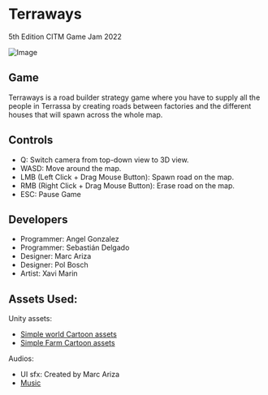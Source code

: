# Terraways

5th Edition CITM Game Jam 2022

![Image](https://i.ibb.co/9vxs4yG/cover.png)

## Game

Terraways is a road builder strategy game where you have to supply all the people in Terrassa by creating roads between factories and the different houses that will spawn across the whole map.

## Controls

- Q: Switch camera from top-down view to 3D view.
- WASD: Move around the map.
- LMB (Left Click + Drag Mouse Button): Spawn road on the map.
- RMB (Right Click + Drag Mouse Button): Erase road on the map.
- ESC: Pause Game

## Developers

- Programmer: Angel Gonzalez
- Programmer: Sebastián Delgado
- Designer: Marc Ariza
- Designer: Pol Bosch
- Artist: Xavi Marin

## Assets Used:

Unity assets:

- [Simple world Cartoon assets](https://assetstore.unity.com/packages/3d/environments/urban/simple-town-cartoon-assets-43500)
- [Simple Farm Cartoon assets](https://assetstore.unity.com/packages/3d/environments/industrial/simple-farm-cartoon-assets-47003)

Audios:

- UI sfx: Created by Marc Ariza
- [Music](https://pixabay.com/music/search/mood/relaxing/)

